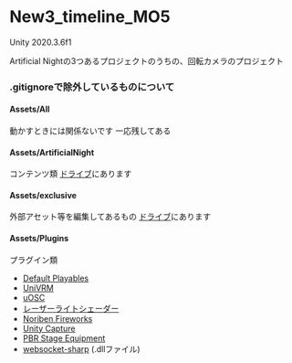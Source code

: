 # New3_timeline_MO5
Unity 2020.3.6f1

Artificial Nightの3つあるプロジェクトのうちの、回転カメラのプロジェクト

### .gitignoreで除外しているものについて

#### Assets/All
動かすときには関係ないです 一応残してある

#### Assets/ArtificialNight
コンテンツ類 [ドライブ](https://drive.google.com/drive/folders/1ZAN-65FTY0u8Jn23I_n9b6INMOjjLWop)にあります

#### Assets/exclusive
外部アセット等を編集してあるもの [ドライブ](https://drive.google.com/drive/folders/1DzMz1CPC4G8HNe-GZWpxYnkEqBX9OhLm)にあります

#### Assets/Plugins
プラグイン類
* [Default Playables](https://assetstore.unity.com/packages/essentials/default-playables-95266#description)
* [UniVRM](https://github.com/vrm-c/UniVRM/releases/tag/v0.84.0)
* [uOSC](https://github.com/hecomi/uOSC/releases)
* [レーザーライトシェーダー](https://noriben.booth.pm/items/2141514)
* [Noriben Fireworks](https://noriben.booth.pm/items/1724776)
* [Unity Capture](https://github.com/schellingb/UnityCapture)
* [PBR Stage Equipment](https://assetstore.unity.com/packages/3d/props/electronics/pbr-stage-equipment-84617#description)
* [websocket-sharp](https://github.com/sta/websocket-sharp) (.dllファイル)
